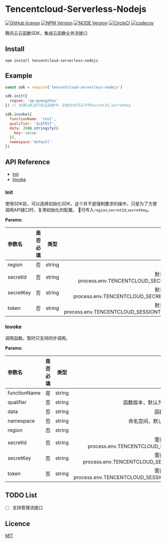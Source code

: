 # Tencentcloud-Serverless-Nodejs

[![GitHub license](https://img.shields.io/badge/license-MIT-blue.svg)](./LICENSE)
[![NPM Version](https://img.shields.io/npm/v/tencentcloud-serverless-nodejs.svg?style=flat)](https://www.npmjs.com/package/tencentcloud-serverless-nodejs)
[![NODE Version](https://img.shields.io/node/v/tencentcloud-serverless-nodejs.svg)](https://www.npmjs.com/package/tencentcloud-serverless-nodejs)
[![CircleCI](https://circleci.com/gh/TencentCloud/tencentcloud-serverless-nodejs/tree/master.svg?style=svg)](https://circleci.com/gh/TencentCloud/tencentcloud-serverless-nodejs/tree/master)
[![codecov](https://codecov.io/gh/TencentCloud/tencentcloud-serverless-nodejs/branch/master/graph/badge.svg)](https://codecov.io/gh/TencentCloud/tencentcloud-serverless-nodejs)

腾讯云云函数SDK，集成云函数业务流接口

## Install
```shell
npm install tencentcloud-serverless-nodejs
```

## Example
```javascript
const sdk = require('tencentcloud-serverless-nodejs')

sdk.init({
  region: 'ap-guangzhou'
}) // 如果sdk运行在云函数中，初始化时可以不传secretId,secretKey

sdk.invoke({
  functionName: 'test',
  qualifier: '$LATEST',
  data: JSON.stringify({
    key:'value'
  }),
  namespace:'default'
})
```

## API Reference
- [Init](#Init)
- [Invoke](#Invoke)

### Init
使用SDK前，可以选择初始化SDK，这个并不是强制要求的操作，只是为了方便调用API接口时，复用初始化的配置。
可传入`region`,`secretId`,`secretKey`。

**Params:**

| 参数名    | 是否必填 |  类型  |                                       描述 |
| :-------- | :------: | :----: | -----------------------------------------: |
| region    |    否    | string |                                       地域 |
| secretId  |    否    | string |  默认会取process.env.TENCENTCLOUD_SECRETID |
| secretKey |    否    | string | 默认会取process.env.TENCENTCLOUD_SECRETKEY |
| token |    否    | string | 默认会取process.env.TENCENTCLOUD_SESSIONTOKEN |

### Invoke
调用函数。暂时只支持同步调用。

**Params:**

| 参数名       | 是否必填 |  类型  |                    描述 |
| :----------- | :------: | :----: | ----------------------: |
| functionName |    是    | string |                函数名称 |
| qualifier    |    否    | string | 函数版本，默认为$LATEST |
| data         |    否    | string |            函数运行入参 |
| namespace    |    否    | string | 命名空间，默认为default |
| region    |    否    | string |                                       地域 |
| secretId  |    否    | string |  需要手动传入process.env.TENCENTCLOUD_SECRETID |
| secretKey |    否    | string | 需要手动传入process.env.TENCENTCLOUD_SECRETKEY |
| token |    否    | string | 需要手动传入process.env.TENCENTCLOUD_SESSIONTOKEN |


## TODO List
* [ ] 支持管理流接口

## Licence

[MIT](./LICENSE)